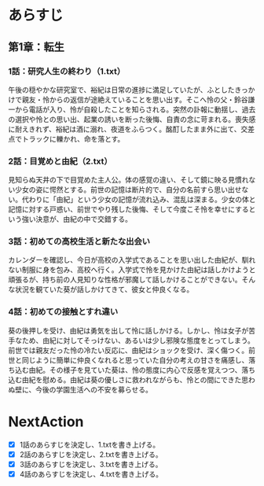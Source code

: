 # あらすじ
## 第1章：転生
### 1話：研究人生の終わり（1.txt）
午後の穏やかな研究室で、裕紀は日常の進捗に満足していたが、ふとしたきっかけで親友・怜からの返信が途絶えていることを思い出す。そこへ怜の父・鈴谷謙一から電話が入り、怜が自殺したことを知らされる。突然の訃報に動揺し、過去の選択や怜との思い出、起業の誘いを断った後悔、自責の念に苛まれる。喪失感に耐えきれず、裕紀は酒に溺れ、夜道をふらつく。酩酊したまま外に出て、交差点でトラックに轢かれ、命を落とす。

### 2話：目覚めと由紀（2.txt）
見知らぬ天井の下で目覚めた主人公。体の感覚の違い、そして鏡に映る見慣れない少女の姿に愕然とする。前世の記憶は断片的で、自分の名前すら思い出せない。代わりに「由紀」という少女の記憶が流れ込み、混乱は深まる。少女の体と記憶に対する戸惑い、前世でやり残した後悔、そして今度こそ怜を幸せにするという強い決意が、由紀の中で交錯する。

### 3話：初めての高校生活と新たな出会い
カレンダーを確認し、今日が高校の入学式であることを思い出した由紀が、馴れない制服に身を包み、高校へ行く。入学式で怜を見かけた由紀は話しかけようと頑張るが、持ち前の人見知りな性格が邪魔して話しかけることができない。そんな状況を観ていた葵が話しかけてきて、彼女と仲良くなる。

### 4話：初めての接触とすれ違い
葵の後押しを受け、由紀は勇気を出して怜に話しかける。しかし、怜は女子が苦手なため、由紀に対してそっけない、あるいは少し邪険な態度をとってしまう。前世では親友だった怜の冷たい反応に、由紀はショックを受け、深く傷つく。前世と同じように簡単に仲良くなれると思っていた自分の考えの甘さを痛感し、落ち込む由紀。その様子を見ていた葵は、怜の態度に内心で反感を覚えつつ、落ち込む由紀を慰める。由紀は葵の優しさに救われながらも、怜との間にできた思わぬ壁に、今後の学園生活への不安を募らせる。

# NextAction
- [x] 1話のあらすじを決定し、1.txtを書き上げる。
- [x] 2話のあらすじを決定し、2.txtを書き上げる。
- [x] 3話のあらすじを決定し、3.txtを書き上げる。
- [x] 4話のあらすじを決定し、4.txtを書き上げる。
